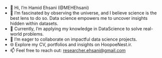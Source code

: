 - 👋 Hi, I’m Hamid Ehsani (@MEHEhsani)
- 👀 I’m fascinated by observing the universe, and I believe science is the best lens to do so. Data science empowers me to uncover insights hidden within datasets.
- 🌱 Currently, I’m applying my knowledge in DataScience to solve real-world problems.
- 💞️ I’m eager to collaborate on impactful data science projects.
- 🌐 Explore my CV, portfolios and insights on HoopoeNest.ir.
- 📫 Feel free to reach out: researcher.ehsani@gmail.com

<!---
MEHEhsani/MEHEhsani is a ✨ special ✨ repository because its README.md (this file) appears on your GitHub profile. You can click the Preview link to take a look at your changes. 
--->

